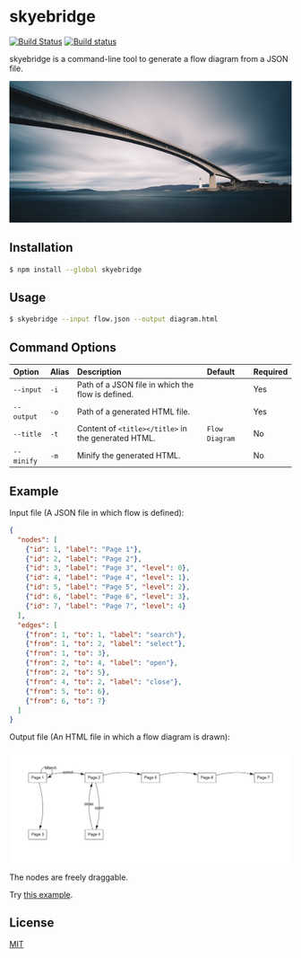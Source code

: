 # skyebridge

[![Build Status](https://travis-ci.org/emsk/skyebridge.svg?branch=master)](https://travis-ci.org/emsk/skyebridge)
[![Build status](https://ci.appveyor.com/api/projects/status/t4f8lvatqdb3l4kj?svg=true)](https://ci.appveyor.com/project/emsk/skyebridge)

skyebridge is a command-line tool to generate a flow diagram from a JSON file.

![Skye Bridge](skyebridge.jpg?raw=true)

## Installation

```sh
$ npm install --global skyebridge
```

## Usage

```sh
$ skyebridge --input flow.json --output diagram.html
```

## Command Options

| Option | Alias | Description | Default | Required |
| :----- | :---- | :---------- | :------ | :------- |
| `--input` | `-i` | Path of a JSON file in which the flow is defined. | | Yes |
| `--output` | `-o` | Path of a generated HTML file. | | Yes |
| `--title` | `-t` | Content of `<title></title>` in the generated HTML. | `Flow Diagram` | No |
| `--minify` | `-m` | Minify the generated HTML. | | No |

## Example

Input file (A JSON file in which flow is defined):

```json
{
  "nodes": [
    {"id": 1, "label": "Page 1"},
    {"id": 2, "label": "Page 2"},
    {"id": 3, "label": "Page 3", "level": 0},
    {"id": 4, "label": "Page 4", "level": 1},
    {"id": 5, "label": "Page 5", "level": 2},
    {"id": 6, "label": "Page 6", "level": 3},
    {"id": 7, "label": "Page 7", "level": 4}
  ],
  "edges": [
    {"from": 1, "to": 1, "label": "search"},
    {"from": 1, "to": 2, "label": "select"},
    {"from": 1, "to": 3},
    {"from": 2, "to": 4, "label": "open"},
    {"from": 2, "to": 5},
    {"from": 4, "to": 2, "label": "close"},
    {"from": 5, "to": 6},
    {"from": 6, "to": 7}
  ]
}
```

Output file (An HTML file in which a flow diagram is drawn):

![Diagram](examples/diagram.png?raw=true)

The nodes are freely draggable.

Try [this example](examples/diagram.html).

## License

[MIT](LICENSE)

